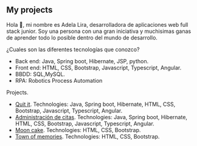  ## My projects

 Hola 👋, mi nombre es Adela Lira, desarrolladora de aplicaciones web full stack junior. Soy una persona con una gran iniciativa y muchisimas ganas de aprender todo lo posible dentro del mundo de desarrollo.
    
 ¿Cuales son las diferentes tecnologías que conozco?

* Back end: Java, Spring boot, Hibernate, JSP, python.
* Front end: HTML, CSS, Bootstrap, Javascript, Typescript, Angular.
* BBDD: SQL,MySQL.
* RPA: Robotics Process Automation


Projects.

* [Quit it](https://adelalira.github.io/Quitit-frontend/). Technologies: Java, Spring boot, Hibernate, HTML, CSS, Bootstrap, Javascript, Typescript, Angular.
* [Administración de citas](https://adelalira.github.io/administracionCitasAngular/). Technologies: Java, Spring boot, Hibernate, HTML, CSS, Bootstrap, Javascript, Typescript, Angular.
* [Moon cake](https://adelalira.github.io/recetario/). Technologies: HTML, CSS, Bootstrap.
* [Town of memories](https://adelalira.github.io/TownOfMemories/time.html). Technologies: HTML, CSS, Bootstrap.
